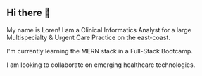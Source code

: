 ## Hi there 👋

My name is Loren! I am a Clinical Informatics Analyst for a large Multispecialty & Urgent Care Practice on the east-coast. 

I'm currently learning the MERN stack in a Full-Stack Bootcamp. 

I am looking to collaborate on emerging healthcare technologies. 


<!--
**francola06/francola06** is a ✨ _special_ ✨ repository because its `README.md` (this file) appears on your GitHub profile.

Here are some ideas to get you started:

- 🔭 I’m currently working on ...
- 🌱 I’m currently learning ...
- 👯 I’m looking to collaborate on ...
- 🤔 I’m looking for help with ...
- 💬 Ask me about ...
- 📫 How to reach me: ...
- 😄 Pronouns: ...
- ⚡ Fun fact: ...
-->
